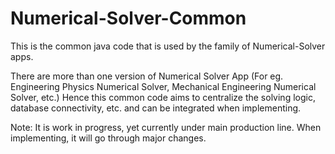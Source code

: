 # Numerical-Solver-Common
This is the common java code that is used by the family of Numerical-Solver apps.

There are more than one version of Numerical Solver App (For eg. Engineering Physics Numerical Solver, Mechanical Engineering Numerical Solver, etc.)
Hence this common code aims to centralize the solving logic, database connectivity, etc. and can be integrated when implementing.

Note: It is work in progress, yet currently under main production line. When implementing, it will go through major changes.
